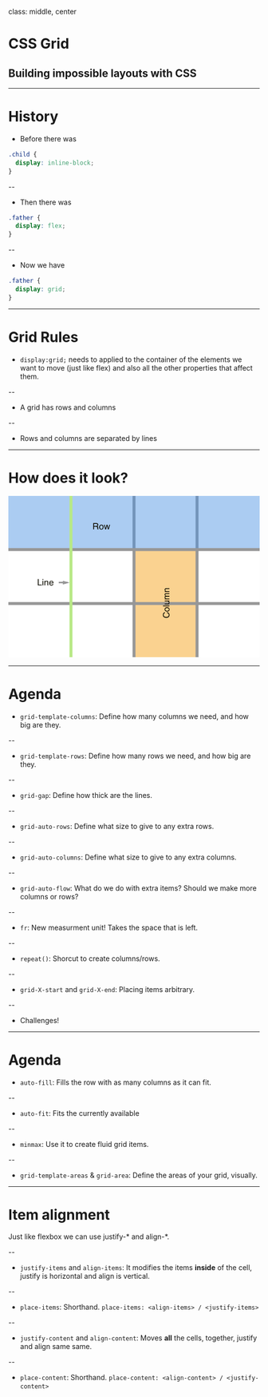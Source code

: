 class: middle, center

# CSS Grid

## Building impossible layouts with CSS

---

# History

* Before there was

```css
.child {
  display: inline-block;
}
```

--

* Then there was

```css
.father {
  display: flex;
}
```

--

* Now we have

```css
.father {
  display: grid;
}
```

---

# Grid Rules

* `display:grid;` needs to applied to the container of the elements we want to move (just like flex) and also all the other properties that affect them.

--

* A grid has rows and columns

--

* Rows and columns are separated by lines

---

# How does it look?

![:scale 90%](./grid.png)

---

# Agenda

* `grid-template-columns`: Define how many columns we need, and how big are they.

--

* `grid-template-rows`: Define how many rows we need, and how big are they.

--

* `grid-gap`: Define how thick are the lines.

--

* `grid-auto-rows`: Define what size to give to any extra rows.

--

* `grid-auto-columns`: Define what size to give to any extra columns.

--

* `grid-auto-flow`: What do we do with extra items? Should we make more columns or rows?

--

* `fr`: New measurment unit! Takes the space that is left.

--

* `repeat()`: Shorcut to create columns/rows.

--

* `grid-X-start` and `grid-X-end`: Placing items arbitrary.

--

* Challenges!

---

# Agenda

* `auto-fill`: Fills the row with as many columns as it can fit.

--

* `auto-fit`: Fits the currently available

--

* `minmax`: Use it to create fluid grid items.

--

* `grid-template-areas` & `grid-area`: Define the areas of your grid, visually.

---

# Item alignment

Just like flexbox we can use justify-\* and align-\*.

--

* `justify-items` and `align-items`: It modifies the items **inside** of the cell, justify is horizontal and align is vertical.

--

* `place-items`: Shorthand. `place-items: <align-items> / <justify-items>`

--

* `justify-content` and `align-content`: Moves **all** the cells, together, justify and align same same.

--

* `place-content`: Shorthand. `place-content: <align-content> / <justify-content>`
